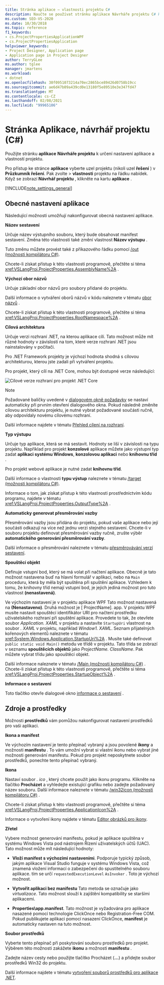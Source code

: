 ```yaml
---
title: Stránka aplikace – vlastnosti projektu C#
description: Naučte se používat stránku aplikace Návrháře projektu C# k určení nastavení aplikace a vlastností projektu.
ms.custom: SEO-VS-2020
ms.date: 10/30/2018
ms.topic: reference
f1_keywords:
- cs.ProjectPropertiesApplicationWPF
- cs.ProjectPropertiesApplication
helpviewer_keywords:
- Project Designer, Application page
- Application page in Project Designer
author: TerryGLee
ms.author: tglee
manager: jmartens
ms.workload:
- dotnet
ms.openlocfilehash: 30f0951073214a70ec2865bce89426d0758b19cc
ms.sourcegitcommit: ae6d47b09a439cd0e13180f5e89510e3e347fd47
ms.translationtype: MT
ms.contentlocale: cs-CZ
ms.lasthandoff: 02/08/2021
ms.locfileid: "99965106"
---
```

# <a name="application-page-project-designer-c"></a>Stránka Aplikace, návrhář projektu (C#)

Použijte stránku **aplikace** **Návrháře projektu** k určení nastavení aplikace a vlastností projektu.

Pro přístup ke stránce **aplikace** vyberte uzel projektu (nikoli uzel **řešení** ) v **Průzkumník řešení**. Pak zvolte   >  **vlastnosti** projektu na řádku nabídek. Když se zobrazí **Návrhář projektu** , klikněte na kartu **aplikace** .

[!INCLUDE[note_settings_general](../../data-tools/includes/note_settings_general_md.md)]

## <a name="general-application-settings"></a>Obecné nastavení aplikace

Následující možnosti umožňují nakonfigurovat obecná nastavení aplikace.

**Název sestavení**

Určuje název výstupního souboru, který bude obsahovat manifest sestavení. Změna této vlastnosti také změní vlastnost **Název výstupu** .

Tuto změnu můžete provést také z příkazového řádku pomocí [/out (možnosti kompilátoru C#)](/dotnet/csharp/language-reference/compiler-options/out-compiler-option).

Chcete-li získat přístup k této vlastnosti programově, přečtěte si téma <xref:VSLangProj.ProjectProperties.AssemblyName%2A> .

**Výchozí obor názvů**

Určuje základní obor názvů pro soubory přidané do projektu.

Další informace o vytváření oborů názvů v kódu naleznete v tématu [obor názvů](/dotnet/csharp/language-reference/keywords/namespace) .

Chcete-li získat přístup k této vlastnosti programově, přečtěte si téma <xref:VSLangProj.ProjectProperties.RootNamespace%2A> .

**Cílová architektura**

Určuje verzi rozhraní .NET, na kterou aplikace cílí. Tato možnost může mít různé hodnoty v závislosti na tom, které verze rozhraní .NET jsou nainstalovány v počítači.

Pro .NET Framework projekty je výchozí hodnota shodná s cílovou architekturou, kterou jste zadali při vytváření projektu.

Pro projekt, který cílí na .NET Core, mohou být dostupné verze následující:

![Cílové verze rozhraní pro projekt .NET Core](../media/application-target-framework.png)

> [!NOTE]
> Požadované balíčky uvedené v [dialogovém okně požadavky](../../ide/reference/prerequisites-dialog-box.md) se nastaví automaticky při prvním otevření dialogového okna. Pokud následně změníte cílovou architekturu projektu, je nutné vybrat požadované součásti ručně, aby odpovídaly novému cílovému rozhraní.

Další informace najdete v tématu [Přehled cílení na rozhraní](../../ide/visual-studio-multi-targeting-overview.md).

**Typ výstupu**

Určuje typ aplikace, která se má sestavit. Hodnoty se liší v závislosti na typu projektu. Například pro projekt **konzolové** aplikace můžete jako výstupní typ zadat **aplikaci systému Windows**, **konzolovou aplikaci** nebo **knihovnu tříd** .

Pro projekt webové aplikace je nutné zadat **knihovnu tříd**.

Další informace o vlastnosti **typu výstup** naleznete v tématu [/target (možnosti kompilátoru C#)](/dotnet/csharp/language-reference/compiler-options/target-compiler-option).

Informace o tom, jak získat přístup k této vlastnosti prostřednictvím kódu programu, najdete v tématu <xref:VSLangProj.ProjectProperties.OutputType%2A> .

**Automaticky generovat přesměrování vazby**

Přesměrování vazby jsou přidána do projektu, pokud vaše aplikace nebo její součásti odkazují na více než jednu verzi stejného sestavení. Chcete-li v souboru projektu definovat přesměrování vazby ručně, zrušte výběr **automatického generování přesměrování vazby**.

Další informace o přesměrování naleznete v tématu [přesměrovávání verzí sestavení](/dotnet/framework/configure-apps/redirect-assembly-versions).

**Spouštěcí objekt**

Definuje vstupní bod, který se má volat při načtení aplikace. Obecně je tato možnost nastavena buď na hlavní formulář v aplikaci, nebo na `Main` proceduru, která by měla být spuštěna při spuštění aplikace. Vzhledem k tomu, že knihovny tříd nemají vstupní bod, je jejich jediná možnost pro tuto vlastnost **(nenastavená)**.

Ve výchozím nastavení je v projektu aplikace WPF Tato možnost nastavená na **(Nenastaveno)**. Druhá možnost je \[ ProjectName]. app. V projektu WPF musíte nastavit spouštěcí identifikátor URI pro načtení prostředku uživatelského rozhraní při spuštění aplikace. Provedete to tak, že otevřete soubor *Application. XAML* v projektu a nastavíte `StartupUri` vlastnost na soubor *. XAML* v projektu, například *Window1. XAML*. Seznam přijatelných kořenových elementů naleznete v tématu <xref:System.Windows.Application.StartupUri%2A> . Musíte také definovat `public static void Main()` metodu ve třídě v projektu. Tato třída se zobrazí v seznamu **spouštěcích objektů** jako *ProjectName. ClassName*. Pak můžete vybrat třídu jako spouštěcí objekt.

Další informace naleznete v tématu [/Main (možnosti kompilátoru C#)](/dotnet/csharp/language-reference/compiler-options/main-compiler-option) . Chcete-li získat přístup k této vlastnosti programově, přečtěte si téma <xref:VSLangProj.ProjectProperties.StartupObject%2A> .

**Informace o sestavení**

Toto tlačítko otevře dialogové okno [informace o sestavení](../../ide/reference/assembly-information-dialog-box.md) .

## <a name="resources"></a>Zdroje a prostředky

Možnosti **prostředků** vám pomůžou nakonfigurovat nastavení prostředků pro vaši aplikaci.

**Ikona a manifest**

Ve výchozím nastavení je tento přepínač vybraný a jsou povolené **ikony** a možnosti **manifestu** . To vám umožní vybrat si vlastní ikonu nebo vybrat jiné možnosti generování manifestu. Pokud pro projekt neposkytnete soubor prostředků, ponechte tento přepínač vybraný.

**Ikona**

Nastaví soubor *. ico* , který chcete použít jako ikonu programu. Klikněte na tlačítko **Procházet** a vyhledejte existující grafiku nebo zadejte požadovaný název souboru. Další informace naleznete v tématu [/win32icon (možnosti kompilátoru C#)](/dotnet/csharp/language-reference/compiler-options/win32icon-compiler-option) .

Chcete-li získat přístup k této vlastnosti programově, přečtěte si téma <xref:VSLangProj.ProjectProperties.ApplicationIcon%2A> .

Informace o vytvoření ikony najdete v tématu [Editor obrázků pro ikony](/cpp/windows/image-editor-for-icons).

**Zřetel**

Vybere možnost generování manifestu, pokud je aplikace spuštěna v systému Windows Vista pod nástrojem Řízení uživatelských účtů (UAC). Tato možnost může mít následující hodnoty:

- **Vloží manifest s výchozími nastaveními**. Podporuje typický způsob, jakým aplikace Visual Studio funguje v systému Windows Vista, což znamená vložení informací o zabezpečení do spustitelného souboru aplikace. tím se určí `requestedExecutionLevel` `AsInvoker` . Toto je výchozí možnost.

- **Vytvořit aplikaci bez manifestu** Tato metoda se označuje jako *virtualizace*. Tato možnost slouží k zajištění kompatibility se staršími aplikacemi.

- **Properties\app.manifest**. Tato možnost je vyžadována pro aplikace nasazené pomocí technologie ClickOnce nebo Registration-Free COM. Pokud publikujete aplikaci pomocí nasazení ClickOnce, **manifest** je automaticky nastaven na tuto možnost.

**Soubor prostředků**

Vyberte tento přepínač při poskytování souboru prostředků pro projekt. Výběrem této možnosti zakážete **ikonu** a možnosti **manifestu** .

Zadejte název cesty nebo použijte tlačítko Procházet (**...**) a přidejte soubor prostředků Win32 do projektu.

Další informace najdete v tématu [vytvoření souborů prostředků pro aplikace .NET](/dotnet/framework/resources/creating-resource-files-for-desktop-apps).
